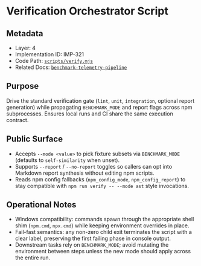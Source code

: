 # Verification Orchestrator Script

## Metadata
- Layer: 4
- Implementation ID: IMP-321
- Code Path: [`scripts/verify.mjs`](../../../scripts/verify.mjs)
- Related Docs: [`benchmark-telemetry-pipeline`](../layer-3/benchmark-telemetry-pipeline.mdmd.md)

## Purpose
Drive the standard verification gate (`lint`, `unit`, `integration`, optional report generation) while propagating `BENCHMARK_MODE` and report flags across npm subprocesses. Ensures local runs and CI share the same execution contract.

## Public Surface
- Accepts `--mode <value>` to pick fixture subsets via `BENCHMARK_MODE` (defaults to `self-similarity` when unset).
- Supports `--report` / `--no-report` toggles so callers can opt into Markdown report synthesis without editing npm scripts.
- Reads npm config fallbacks (`npm_config_mode`, `npm_config_report`) to stay compatible with `npm run verify -- --mode ast` style invocations.

## Operational Notes
- Windows compatibility: commands spawn through the appropriate shell shim (`npm.cmd`, `npx.cmd`) while keeping environment overrides in place.
- Fail-fast semantics: any non-zero child exit terminates the script with a clear label, preserving the first failing phase in console output.
- Downstream tasks rely on `BENCHMARK_MODE`; avoid mutating the environment between steps unless the new mode should apply across the entire run.
